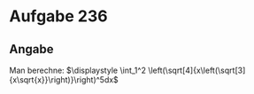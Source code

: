 # Aufgabe 236
## Angabe

Man berechne: $\displaystyle \int_1^2 \left(\sqrt[4]{x\left(\sqrt[3]{x\sqrt{x}}\right)}\right)^5dx$